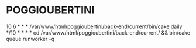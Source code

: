 # POGGIOUBERTINI
10	6	*	*	*	/var/www/html/poggioubertini/back-end/current/bin/cake daily
*/10	*	*	*	*	cd /var/www/html/poggioubertini/back-end/current/ && bin/cake queue runworker -q